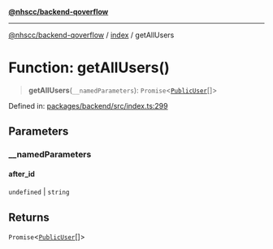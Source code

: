 [**@nhscc/backend-qoverflow**](../../README.md)

***

[@nhscc/backend-qoverflow](../../README.md) / [index](../README.md) / getAllUsers

# Function: getAllUsers()

> **getAllUsers**(`__namedParameters`): `Promise`\<[`PublicUser`](../../db/type-aliases/PublicUser.md)[]\>

Defined in: [packages/backend/src/index.ts:299](https://github.com/nhscc/qoverflow.api.hscc.bdpa.org/blob/e58635515aaccbecfff868b37cbae9a64bb762c2/packages/backend/src/index.ts#L299)

## Parameters

### \_\_namedParameters

#### after_id

`undefined` \| `string`

## Returns

`Promise`\<[`PublicUser`](../../db/type-aliases/PublicUser.md)[]\>
